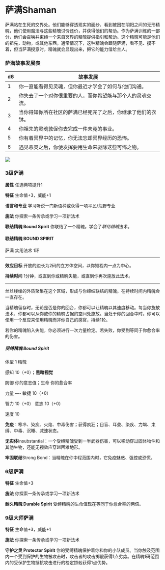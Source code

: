 # 萨满Shaman

萨满站在生死的交界处。他们能够穿透现实的面纱，看到被困在阴阳之间的无形精魄，他们使用魔法与这些精魄讨价还价，并获得他们的帮助。作为萨满训练的一部分，他们会召唤并束缚一个来自冥界的精魄提供指引和帮助。这个精魄可能是他们的祖先，动物，或其他东西。通常情况下，这种精魄会跟随萨满，看不见、摸不着，但当萨满授意时，精魄就会显现出来，把它的能力借给主人。

### 萨满故事发展表

<table>
<thead>
<tr class="header">
<th>d6</th>
<th>故事发展</th>
</tr>
</thead>
<tbody>
<tr class="odd">
<td>1</td>
<td>你一直能看得见灵魂，但你最近才学会了如何与他们沟通。</td>
</tr>
<tr class="even">
<td>2</td>
<td>你失去了一个对你很重要的人，而你希望能与那个人的灵魂交流。</td>
</tr>
<tr class="odd">
<td>3</td>
<td>当你得知你所在社区的萨满已经死完了之后，你继承了他们的衣钵。</td>
</tr>
<tr class="even">
<td>4</td>
<td>你祖先的灵魂敦促你去完成一件未竟的事业。</td>
</tr>
<tr class="odd">
<td>5</td>
<td>你有着冥界中的记忆，你无法忘却冥界经历的恐怖。</td>
</tr>
<tr class="even">
<td>6</td>
<td>遇见恶灵之后，你便发挥要用生命来驱除这些可怖之物。</td>
</tr>
</tbody>
</table>

![](https://sdlpic.oss-cn-beijing.aliyuncs.com/pic/%E8%90%A8%E6%BB%A1.PNG)

### 3级萨满

**属性** 任选两项提升1

**特征** 生命值+3，威能+1

**语言和专业** 学习听说一门新语种或获得一项平民/荒野专业

**施法** 你探索一条传承或学习一项新法术

**联结精魄 Bound Spirit** 你联结了一个精魄，学会了*联结精魄*法术。

#### 联结精魄 **BOUND SPIRIT**

萨满 实用法术 1环

------------------------------------------------------------------------

**效应目标** 开放的边长为2码的立方体空间，以你短程内一点为中心。

**持续时间** 1分钟，或直到你或精魄失能，或直到你再次施放此法术。

------------------------------------------------------------------------

丝丝缕缕的外质聚集在这个区域，形成与你缔结联结的精魄。在持续时间内精魄会一直存在。

当精魄留存时，无论是否是你的回合，你都可以让精魄以其速度移动。每当你施放法术，你都可以从你或你的精魄占据的空间处施放。当处于你的回合中时，你可以使用一个反应来使用精魄而非你自己的感官，持续1轮。

若你的精魄陷入失能，你必须进行一次力量检定。若失败，你受到等同于你愈合率的伤害。

##### 受缚精魄 Bound Spirit

体型 1 精魄

感知 10（+0）；**黑暗视觉**

防御 你的意志值；生命 你的愈合率

力量 —- 敏捷 10（+0）

智力 10（+0） 意志 10（+0）

速度 10

**免疫**：寒冷、染疾、火焰、中毒伤害；获得疯狂；目盲、耳聋、染疾、力竭、束缚、中毒、沉睡、减速状态。

**无实体**Insubstantial：一个受缚精魄受到一半武器伤害，可以移动穿过固体物件和其他生物，还能无视效应穿越困难地形。

**牢固联结**Strong
Bond：当精魄在你中程范围内时，它免疫魅惑、强控或恐慌。

### 6级萨满

**特征** 生命值+3

**施法** 你探索一条传承或学习一项新法术

**耐久精魄 Durable Spirit** 受缚精魄的生命值现在等同于你愈合率的两倍。

### 9级大师萨满

**特征** 生命值+3，威能+1

**施法** 你探索一条传承或学习一项新法术

**守护之灵 Protector Spirit**
你的受缚精魄保护着你和你的小队成员。当你触及范围内一个受到保护的生物被攻击时，攻击者的攻击掷骰获得1点劣势。在精魄1码范围内的受保护生物抵抗攻击进行的检定掷骰获得1点优势。
